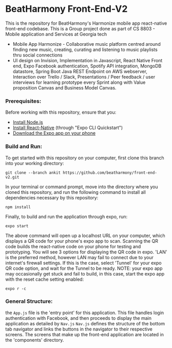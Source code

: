 # BeatHarmony Front-End-V2

This is the repository for BeatHarmony's Harmonize mobile app react-native front-end codebase.  This is a Group project done as part of CS 8803 - Mobile application and Services at Georgia tech

- Mobile App Harmonize - Collaborative music platform centred around finding new music, creating, curating and listening to music playlists thru social connections
- UI design on Invision, Implementation in Javascript, React Native Front end, Expo Facebook authentication, Spotify API integration, MongoDB datastore, Spring Boot Java REST Endpoint on AWS webserver, Interaction over Trello / Slack, Presentations / Peer feedback / user interviews for learning prototype every Sprint along with Value proposition Canvas and Business Model Canvas.


### Prerequisites:
Before working with this repository, ensure that you:

- [Install Node.js](https://nodejs.org/en/)
- [Install React-Native](https://facebook.github.io/react-native/docs/getting-started) (through "Expo CLI Quickstart")
- [Download the Expo app on your phone](https://expo.io/learn)

### Build and Run:

To get started with this repository on your computer, first clone this branch into your working directory:
```
git clone --branch ankit https://github.com/beatharmony/front-end-v2.git
```
In your terminal or command prompt, move into the directory where you cloned this repository, and run the following command to install all dependencies necessary by this repository:
```
npm install
```
Finally, to build and run the application through expo, run:
```
expo start
```
The above command will open up a localhost URL on your computer, which displays a QR code for your phone's expo app to scan. Scanning the QR code builds the react-native code on your phone for testing and prototyping. You will see 3 options for displaying the QR code in expo. 'LAN' is the preferred method, however LAN may fail to connect due to your internet's firewall settings. If this is the case, select 'Tunnel' for your expo QR code option, and wait for the Tunnel to be ready. 
NOTE: your expo app may occasionally get stuck and fail to build, in this case, start the expo app with the reset cache setting enabled:
```
expo r -c
```
### General Structure:
the `App.js` file is the 'entry point' for this application. This file handles login authentication with Facebook, and then proceeds to display the main application as detailed by `Nav.js` 
`Nav.js`  defines the structure of the bottom tab navigator and links the buttons in the navigator to their respective screens. 
The screens that make up the front-end application are located in the 'components' directory. 
